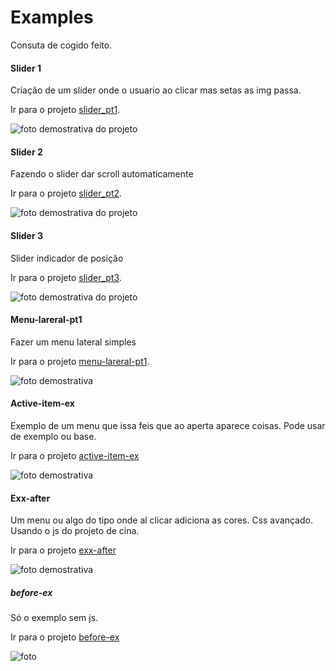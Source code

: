 # Examples
 Consuta de cogido feito.

#### Slider 1
 Criação de um slider onde o usuario ao clicar mas setas as img passa.

 Ir para o projeto [slider_pt1](https://github.com/LucianoSabino/Examples/tree/main/slider_pt1). 

![foto demostrativa do projeto](https://github.com/LucianoSabino/Examples/blob/main/slider_pt1/img/slider_pt1.gif?raw=true)

#### Slider 2
 Fazendo o slider dar scroll automaticamente

 Ir para o projeto [slider_pt2](https://github.com/LucianoSabino/Examples/tree/main/slider_pt2). 

![foto demostrativa do projeto](https://github.com/LucianoSabino/Examples/blob/main/slider_pt2/img/slider_pt2.gif?raw=true) 
   
#### Slider 3
 Slider indicador de posição

 Ir para o projeto [slider_pt3](https://github.com/LucianoSabino/Examples/tree/main/slider_pt3). 

![foto demostrativa do projeto](https://github.com/LucianoSabino/Examples/blob/main/slider_pt3/img/slider_pt3.gif?raw=true) 

#### Menu-lareral-pt1
 Fazer  um menu lateral simples
 
 Ir para o projeto [menu-lareral-pt1](https://github.com/LucianoSabino/Examples/tree/main/menu-lareral-pt1).
 
 ![foto demostrativa](https://github.com/LucianoSabino/Examples/blob/main/menu-lareral-pt1/menu-lareral-pt1.gif?raw=true)

#### Active-item-ex
 Exemplo de um menu que issa feis que ao aperta aparece coisas.
 Pode usar de exemplo ou base.

 Ir para o projeto [active-item-ex](https://github.com/LucianoSabino/Examples/tree/main/active-item-ex)

 ![foto demostrativa](https://github.com/LucianoSabino/Examples/blob/main/active-item-ex/active-img.gif?raw=truee)

#### Exx-after
 Um menu ou algo do tipo onde al clicar adiciona as cores.
 Css avançado.
 Usando o js do projeto de cina.

 Ir para o projeto [exx-after](https://github.com/LucianoSabino/Examples/tree/main/exx-after)

 ![foto demostrativa](https://github.com/LucianoSabino/Examples/blob/main/exx-after/exx-img.gif?raw=true)   

 ##### before-ex
 Só o exemplo sem js.
 
 Ir para o projeto [before-ex](https://github.com/LucianoSabino/Examples/tree/main/exx-after/before-ex)
 
 ![foto](https://github.com/LucianoSabino/Examples/blob/main/exx-after/before-ex/img-before.png?raw=true)
